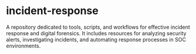 # incident-response
A repository dedicated to tools, scripts, and workflows for effective incident response and digital forensics. It includes resources for analyzing security alerts, investigating incidents, and automating response processes in SOC environments.
